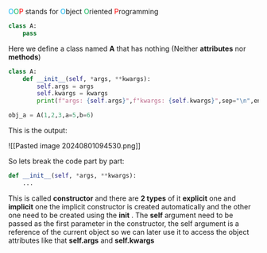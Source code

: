 <span style="color:rgb(0, 176, 240)">O</span><span style="color:rgb(0, 176, 80)">O</span><span style="color:rgb(255, 0, 0)">P</span> stands for <span style="color:rgb(0, 176, 240)">O</span>bject <span style="color:rgb(0, 176, 80)">O</span>riented <span style="color:rgb(255, 0, 0)">P</span>rogramming

```python
class A:
	pass
```

Here we define a class named **A** that has nothing (Neither **attributes** nor **methods**)

```python
class A:
	def __init__(self, *args, **kwargs):
		self.args = args
		self.kwargs = kwargs
		print(f"args: {self.args}",f"kwargs: {self.kwargs}",sep="\n",end="\n")

obj_a = A(1,2,3,a=5,b=6)
```

This is the output:

![[Pasted image 20240801094530.png]]

So lets break the code part by part:

```python
def __init__(self, *args, **kwargs):
	...
```

This is called **constructor** and there are **2 types** of it **explicit** one and **implicit** one
the implicit constructor is created automatically and the other one need to be created using the ______init______ . The **self** argument need to be passed as the first parameter in the constructor, the self argument is a reference of the current object so we can later use it to access the object attributes like that **self.args** and **self.kwargs**